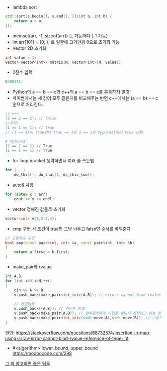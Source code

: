 * lambda sort
```c++
std::sort(s.begin(), s.end(), [](int a, int b) {
    return a > b;
});
```
* memset(arr, -1, sizeof(arr)) 도 가능하다 (-1 가능)
* int arr[101] = {0, }; 로 일괄에 크기만큼 0으로 초기화 가능
* Vector 2D 초기화
```c++
int value = 1;
vector<vector<int>> matrix(M, vector<int>(N, value));
```
* 2진수 입력  
```c++
0b00111;
```
* Python의 a == b == c와 c++의 a == b == c를 혼동하지 말것!
* 파이썬에서는 세 값이 모두 같은지를 비교해주는 반면 c++에서는 (a == b) == c 순으로 처리한다.
```c++
// c++
(2 == 2 == 2); // false
//주의:
(1 == 1 == 1); // true
// (1 == 1)이 true인데 true == 1은 1 == 1로 typecast되어 true 반환.
```
```python
# Python3
(2 == 2 == 2) // True
(1 == 1 == 1) // True
```
* for loop bracket 생략하면서 여러 줄 쓰는법  
```c++
for (...)
    do_this(), do_that(), do_this_too();
```  
* auto& 사용  
```c++
for (auto& x : arr)
    cout << x << endl;
```  
* vector 정해진 값들로 초기화  
```c++
vector<int> v{1,2,3,4};
```  
* cmp 구현 시 조건이 true면 그냥 놔두고 false면 순서를 바꿔준다
```c++
// 오름차순 구현
bool cmp(const pair<int, int> &a, const pair<int, int> &b)
{
    return a.first < b.first;
}
```
* make_pair와 rvalue
```c++
int A,B;
for (int i=0;i<N;++i)
{
    cin >> A >> B;
    v.push_back(make_pair<int,int>(A,B)); // error: cannot bind rvalue reference of type ‘int&&’ to lvalue of type ‘int’
    
    // 해결법들
    v.push_back({A,B}); // 간단한 방법
    v.push_back(make_pair(A,B)); // 컴파일러에게 타입을 알아서 정하라고 하는 방법
    v.push_back(make_pair<int,int>(std::move(A),std::move(B)); // 수동으로 lvalue로 바꿔주는 방법
}
```
원인: https://stackoverflow.com/questions/68732574/insertion-in-map-using-array-error-cannot-bind-rvalue-reference-of-type-int  

* #\<algorithm\> lower_bound, upper_bound  
https://modoocode.com/298  

[그 외 참고하면 좋은 팁들](https://kswims.tistory.com/137)
